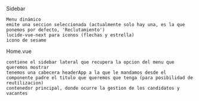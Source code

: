 Sidebar

    Menu dinámico
    emite una seccion seleccionada (actualmente solo hay una, es la que ponemos por defecto, 'Reclutamiento')
    lucide-vue-next para iconos (flechas y estrella)
    icono de sesame

Home.vue

    contiene el sidebar lateral que recupera la opcion del menu que queremos mostrar
    tenemos una cabecera headerApp a la que le mandamos desde el componente padre el titulo que queremos que tenga (para posibilidad de reutilizacion)
    contenedor principal, donde ocurre la gestion de los candidatos y vacantes






